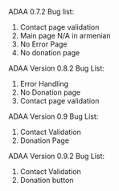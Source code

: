 ADAA 0.7.2
Bug list:
1. Contact page validation
2. Main page N/A in armenian
3. No Error Page
4. No donation page

ADAA Version 0.8.2
Bug List:
1. Error Handling
2. No Donation page
3. Contact page validation

ADAA Version 0.9
Bug List:
1. Contact Validation
2. Donation Page

ADAA Version 0.9.2
Bug List:
1. Contact Validation
2. Donation button